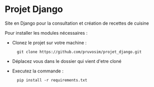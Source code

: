 # Projet Django

Site en Django pour la consultation et création de recettes de cuisine

Pour installer les modules nécessaires :
 
- Clonez le projet sur votre machine : 

        git clone https://github.com/pruvosim/projet_django.git
        
- Déplacez vous dans le dossier qui vient d'etre cloné
- Executez la commande :
        
        pip install -r requirements.txt

